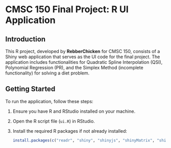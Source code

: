 # CMSC 150 Final Project: R UI Application

## Introduction
This R project, developed by **RebberChicken** for CMSC 150, consists of a Shiny web application that serves as the UI code for the final project. The application includes functionalities for Quadratic Spline Interpolation (QSI), Polynomial Regression (PR), and the Simplex Method (incomplete functionality) for solving a diet problem.

## Getting Started
To run the application, follow these steps:

1. Ensure you have R and RStudio installed on your machine.
2. Open the R script file (`ui.R`) in RStudio.
3. Install the required R packages if not already installed:

   ```R
   install.packages(c("readr", "shiny", "shinyjs", "shinyMatrix", "shinythemes"))
